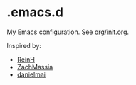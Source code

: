 # .emacs.d

My Emacs configuration. See [org/init.org](org/init.org).

Inspired by:
- [ReinH](https://github.com/reinh/dotemacs)
- [ZachMassia](https://github.com/ZachMassia/.emacs.d)
- [danielmai](https://github.com/danielmai/.emacs.d)
